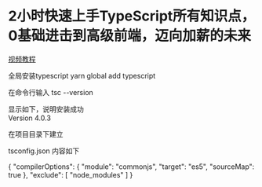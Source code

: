# 2小时快速上手TypeScript所有知识点，0基础进击到高级前端，迈向加薪的未来

[视频教程](https://www.bilibili.com/video/BV19p4y1a7Yj/) 

全局安装typescript
yarn global add typescript

在命令行输入
tsc --version  

显示如下，说明安装成功      
Version 4.0.3

在项目目录下建立

tsconfig.json 内容如下

{
  "compilerOptions": {
    "module": "commonjs",
    "target": "es5",
    "sourceMap": true
  },
  "exclude": [
    "node_modules"
  ]
}